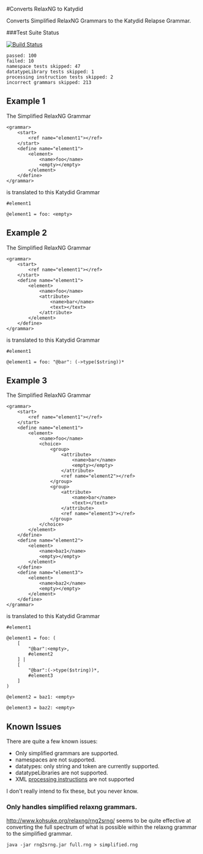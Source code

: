 #Converts RelaxNG to Katydid

Converts Simplified RelaxNG Grammars to the Katydid Relapse Grammar.

###Test Suite Status

[![Build Status](https://travis-ci.org/katydid/relaxng.svg?branch=master)](https://travis-ci.org/katydid/relaxng)

```
passed: 100
failed: 10
namespace tests skipped: 47
datatypeLibrary tests skipped: 1
processing instruction tests skipped: 2
incorrect grammars skipped: 213
```

## Example 1

The Simplified RelaxNG Grammar

```
<grammar>
    <start>
        <ref name="element1"></ref>
    </start>
    <define name="element1">
        <element>
            <name>foo</name>
            <empty></empty>
        </element>
    </define>
</grammar>
```

is translated to this Katydid Grammar

```
#element1

@element1 = foo: <empty>
```


## Example 2

The Simplified RelaxNG Grammar

```
<grammar>
    <start>
        <ref name="element1"></ref>
    </start>
    <define name="element1">
        <element>
            <name>foo</name>
            <attribute>
                <name>bar</name>
                <text></text>
            </attribute>
        </element>
    </define>
</grammar>
```

is translated to this Katydid Grammar

```
#element1

@element1 = foo: "@bar": (->type($string))*
```

## Example 3

The Simplified RelaxNG Grammar

```
<grammar>
    <start>
        <ref name="element1"></ref>
    </start>
    <define name="element1">
        <element>
            <name>foo</name>
            <choice>
                <group>
                    <attribute>
                        <name>bar</name>
                        <empty></empty>
                    </attribute>
                    <ref name="element2"></ref>
                </group>
                <group>
                    <attribute>
                        <name>bar</name>
                        <text></text>
                    </attribute>
                    <ref name="element3"></ref>
                </group>
            </choice>
        </element>
    </define>
    <define name="element2">
        <element>
            <name>baz1</name>
            <empty></empty>
        </element>
    </define>
    <define name="element3">
        <element>
            <name>baz2</name>
            <empty></empty>
        </element>
    </define>
</grammar>
```

is translated to this Katydid Grammar

```
#element1

@element1 = foo: (
    [
        "@bar":<empty>,
        #element2
    ] |
    [
        "@bar":(->type($string))*,
        #element3
    ]
)

@element2 = baz1: <empty>

@element3 = baz2: <empty>
```

## Known Issues

There are quite a few known issues:
  - Only simplified grammars are supported.
  - namespaces are not supported.
  - datatypes: only string and token are currently supported.
  - datatypeLibraries are not supported.
  - XML [processing instructions](//http://www.w3.org/TR/2008/REC-xml-20081126/#sec-pi) are not supported

I don't really intend to fix these, but you never know.

### Only handles simplified relaxng grammars.

http://www.kohsuke.org/relaxng/rng2srng/ seems to be quite effective at converting the full spectrum of what is possible within the relaxng grammar to the simplified grammar.

```
java -jar rng2srng.jar full.rng > simplified.rng
```
